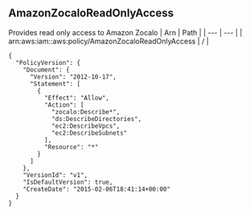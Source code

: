 
## AmazonZocaloReadOnlyAccess
Provides read only access to Amazon Zocalo
| Arn | Path |
| --- | --- |
| arn:aws:iam::aws:policy/AmazonZocaloReadOnlyAccess | / |
```
{
  "PolicyVersion": {
    "Document": {
      "Version": "2012-10-17",
      "Statement": [
        {
          "Effect": "Allow",
          "Action": [
            "zocalo:Describe*",
            "ds:DescribeDirectories",
            "ec2:DescribeVpcs",
            "ec2:DescribeSubnets"
          ],
          "Resource": "*"
        }
      ]
    },
    "VersionId": "v1",
    "IsDefaultVersion": true,
    "CreateDate": "2015-02-06T18:41:14+00:00"
  }
}
```
